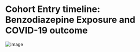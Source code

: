 # Cohort Entry timeline: Benzodiazepine Exposure and COVID-19 outcome

![image](https://github.com/user-attachments/assets/9ba776bb-da0a-4a45-9882-9381ea884bdf)
